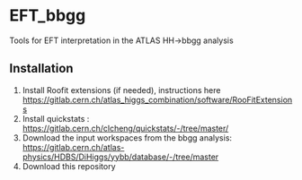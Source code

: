 # EFT_bbgg
Tools for EFT interpretation in the ATLAS HH->bbgg analysis

## Installation
1. Install Roofit extensions (if needed), instructions here https://gitlab.cern.ch/atlas_higgs_combination/software/RooFitExtensions
2. Install quickstats : https://gitlab.cern.ch/clcheng/quickstats/-/tree/master/
3. Download the input workspaces from the bbgg analysis: https://gitlab.cern.ch/atlas-physics/HDBS/DiHiggs/yybb/database/-/tree/master
4. Download this repository

